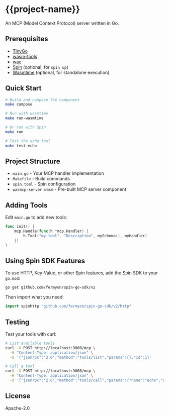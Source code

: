 # {{project-name}}

An MCP (Model Context Protocol) server written in Go.

## Prerequisites

- [TinyGo](https://tinygo.org/getting-started/install/)
- [wasm-tools](https://github.com/bytecodealliance/wasm-tools)
- [wac](https://github.com/bytecodealliance/wac)
- [Spin](https://developer.fermyon.com/spin/v2/install) (optional, for `spin up`)
- [Wasmtime](https://wasmtime.dev/) (optional, for standalone execution)

## Quick Start

```bash
# Build and compose the component
make compose

# Run with wasmtime
make run-wasmtime

# Or run with Spin
make run

# Test the echo tool
make test-echo
```

## Project Structure

- `main.go` - Your MCP handler implementation
- `Makefile` - Build commands
- `spin.toml` - Spin configuration
- `wasmcp-server.wasm` - Pre-built MCP server component

## Adding Tools

Edit `main.go` to add new tools:

```go
func init() {
    mcp.Handle(func(h *mcp.Handler) {
        h.Tool("my-tool", "Description", mySchema(), myHandler)
    })
}
```

## Using Spin SDK Features

To use HTTP, Key-Value, or other Spin features, add the Spin SDK to your `go.mod`:

```bash
go get github.com/fermyon/spin-go-sdk/v2
```

Then import what you need:

```go
import spinhttp "github.com/fermyon/spin-go-sdk/v2/http"
```

## Testing

Test your tools with curl:

```bash
# List available tools
curl -X POST http://localhost:3000/mcp \
  -H "Content-Type: application/json" \
  -d '{"jsonrpc":"2.0","method":"tools/list","params":{},"id":1}'

# Call a tool
curl -X POST http://localhost:3000/mcp \
  -H "Content-Type: application/json" \
  -d '{"jsonrpc":"2.0","method":"tools/call","params":{"name":"echo","arguments":{"message":"test"}},"id":1}'
```

## License

Apache-2.0